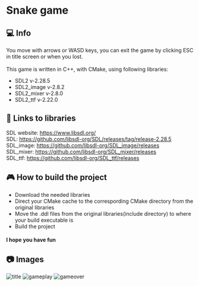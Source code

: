 # Snake game
## :computer: Info
You move with arrows or WASD keys, you can exit the game by clicking ESC in title screen or when you lost.<br><br>
This game is written in C++, with CMake, using following libraries:<br>
- SDL2       v-2.28.5
- SDL2_image v-2.8.2
- SDL2_mixer v-2.8.0
- SDL2_ttf   v-2.22.0

## :page_facing_up: Links to libraries
SDL website: https://www.libsdl.org/<br>
SDL: https://github.com/libsdl-org/SDL/releases/tag/release-2.28.5<br>
SDL_image: https://github.com/libsdl-org/SDL_image/releases<br>
SDL_mixer: https://github.com/libsdl-org/SDL_mixer/releases<br>
SDL_ttf: https://github.com/libsdl-org/SDL_ttf/releases<br>

## :video_game: How to build the project
- Download the needed libraries
- Direct your CMake cache to the correspording CMake directory from the original libraries
- Move the .ddl files from the original libraries(include directory) to where your build executable is
- Build the project

#### I hope you have fun

## :camera: Images
![title](https://github.com/BudzioT/Snake_game/assets/145849460/35d1f65d-466e-402d-8369-08505bad358f)
![gameplay](https://github.com/BudzioT/Snake_game/assets/145849460/12c953df-4167-42ce-9c3e-369860ccf424)
![gameover](https://github.com/BudzioT/Snake_game/assets/145849460/ce7f7e4d-492b-45ab-8d49-24b56d486b71)
